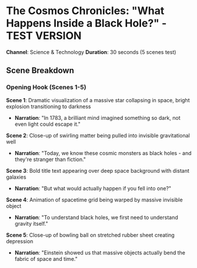 # The Cosmos Chronicles: "What Happens Inside a Black Hole?" - TEST VERSION
**Channel**: Science & Technology
**Duration**: 30 seconds (5 scenes test)

## Scene Breakdown

### Opening Hook (Scenes 1-5)
**Scene 1**: Dramatic visualization of a massive star collapsing in space, bright explosion transitioning to darkness
- **Narration**: "In 1783, a brilliant mind imagined something so dark, not even light could escape it."

**Scene 2**: Close-up of swirling matter being pulled into invisible gravitational well
- **Narration**: "Today, we know these cosmic monsters as black holes - and they're stranger than fiction."

**Scene 3**: Bold title text appearing over deep space background with distant galaxies
- **Narration**: "But what would actually happen if you fell into one?"

**Scene 4**: Animation of spacetime grid being warped by massive invisible object
- **Narration**: "To understand black holes, we first need to understand gravity itself."

**Scene 5**: Close-up of bowling ball on stretched rubber sheet creating depression
- **Narration**: "Einstein showed us that massive objects actually bend the fabric of space and time."